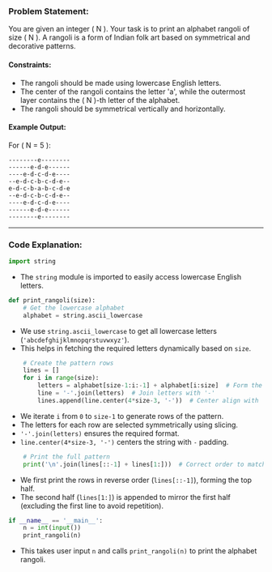 ### **Problem Statement:**
You are given an integer \( N \). Your task is to print an alphabet rangoli of size \( N \). A rangoli is a form of Indian folk art based on symmetrical and decorative patterns.



#### **Constraints:**
- The rangoli should be made using lowercase English letters.
- The center of the rangoli contains the letter 'a', while the outermost layer contains the \( N \)-th letter of the alphabet.
- The rangoli should be symmetrical vertically and horizontally.

#### **Example Output:**
For \( N = 5 \):

```
--------e--------
------e-d-e------
----e-d-c-d-e----
--e-d-c-b-c-d-e--
e-d-c-b-a-b-c-d-e
--e-d-c-b-c-d-e--
----e-d-c-d-e----
------e-d-e------
--------e--------
```

---

### **Code Explanation:**
```python
import string
```
- The `string` module is imported to easily access lowercase English letters.

```python
def print_rangoli(size):
    # Get the lowercase alphabet
    alphabet = string.ascii_lowercase
```
- We use `string.ascii_lowercase` to get all lowercase letters (`'abcdefghijklmnopqrstuvwxyz'`).
- This helps in fetching the required letters dynamically based on `size`.

```python
    # Create the pattern rows
    lines = []
    for i in range(size):
        letters = alphabet[size-1:i:-1] + alphabet[i:size]  # Form the required sequence of letters
        line = '-'.join(letters)  # Join letters with '-'
        lines.append(line.center(4*size-3, '-'))  # Center align with '-' padding
```
- We iterate `i` from `0` to `size-1` to generate rows of the pattern.
- The letters for each row are selected symmetrically using slicing.
- `'-'.join(letters)` ensures the required format.
- `line.center(4*size-3, '-')` centers the string with `-` padding.

```python
    # Print the full pattern
    print('\n'.join(lines[::-1] + lines[1:]))  # Correct order to match expected output
```
- We first print the rows in reverse order (`lines[::-1]`), forming the top half.
- The second half (`lines[1:]`) is appended to mirror the first half (excluding the first line to avoid repetition).

```python
if __name__ == '__main__':
    n = int(input())
    print_rangoli(n)
```
- This takes user input `n` and calls `print_rangoli(n)` to print the alphabet rangoli.

